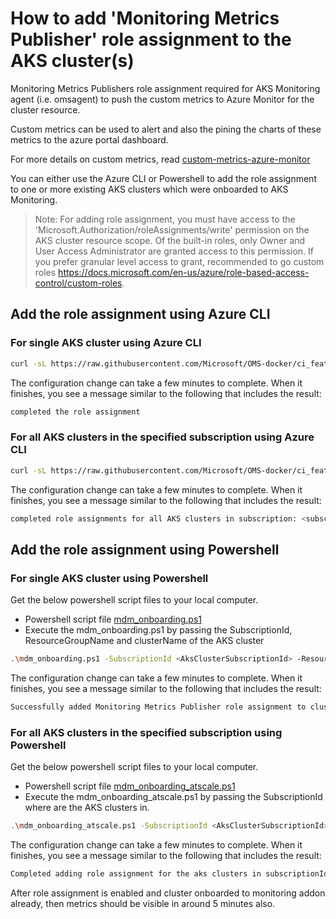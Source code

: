 # How to add 'Monitoring Metrics Publisher' role assignment to the AKS cluster(s)

Monitoring Metrics Publishers role assignment required for AKS Monitoring agent (i.e. omsagent) to push the custom metrics to Azure Monitor for the cluster resource.

Custom metrics can be used to alert and also the pining the charts of these metrics to the azure portal dashboard.

For more details on custom metrics, read [custom-metrics-azure-monitor](https://docs.microsoft.com/en-us/azure/azure-monitor/platform/metrics-custom-overview)

You can either use the Azure CLI  or Powershell to add the role assignment to one or more existing AKS clusters which were onboarded to AKS Monitoring.

> Note: For adding role assignment, you must have access to the 'Microsoft.Authorization/roleAssignments/write' permission on the AKS cluster resource scope.
Of the built-in roles, only Owner and User Access Administrator are granted access to this permission. If you prefer granular level access to grant, recommended to go custom roles https://docs.microsoft.com/en-us/azure/role-based-access-control/custom-roles.

## Add the role assignment using Azure CLI

### For single AKS cluster using Azure CLI

``` sh
curl -sL https://raw.githubusercontent.com/Microsoft/OMS-docker/ci_feature/docs/aks/mdmonboarding/mdm_onboarding.sh | bash -s <subscriptionId> <clusterResourceGroup> <clusterName>
```

The configuration change can take a few minutes to complete. When it finishes, you see a message similar to the following that includes the result:

``` sh
completed the role assignment
```

### For all AKS clusters in the specified subscription using Azure CLI

``` sh
curl -sL https://raw.githubusercontent.com/Microsoft/OMS-docker/ci_feature/docs/aks/mdmonboarding/mdm_onboarding_atscale.sh | bash -s <subscriptionId>
```

The configuration change can take a few minutes to complete. When it finishes, you see a message similar to the following that includes the result:

``` sh
completed role assignments for all AKS clusters in subscription: <subscriptionId>
```

## Add the role assignment using Powershell

### For single AKS cluster using Powershell

Get the below powershell script files to your local computer.

- Powershell script file [mdm_onboarding.ps1](https://github.com/Microsoft/OMS-docker/blob/ci_feature/docs/aks/mdmonboarding/mdm_onboarding.ps1)
- Execute the mdm_onboarding.ps1 by passing the SubscriptionId, ResourceGroupName and clusterName of the AKS cluster

``` sh
.\mdm_onboarding.ps1 -SubscriptionId <AksClusterSubscriptionId> -ResourceGroupName <aksClusterResourceGroupName> -clusterName <aksClusterName>
```

The configuration change can take a few minutes to complete. When it finishes, you see a message similar to the following that includes the result:

``` sh
Successfully added Monitoring Metrics Publisher role assignment to cluster : <aksClusterName>
```

### For all AKS clusters in the specified subscription using Powershell

Get the below powershell script files to your local computer.

- Powershell script file [mdm_onboarding_atscale.ps1](https://github.com/Microsoft/OMS-docker/blob/ci_feature/docs/aks/mdmonboarding/mdm_onboarding_atscale.ps1)
- Execute the mdm_onboarding_atscale.ps1 by passing the SubscriptionId where are the AKS clusters in.

``` sh
.\mdm_onboarding_atscale.ps1 -SubscriptionId <AksClusterSubscriptionId>
```

The configuration change can take a few minutes to complete. When it finishes, you see a message similar to the following that includes the result:

``` sh
Completed adding role assignment for the aks clusters in subscriptionId : <AksClusterSubscriptionId>
```

After role assignment is enabled and cluster onboarded to monitoring addon already, then metrics should be visible in around 5 minutes also.
